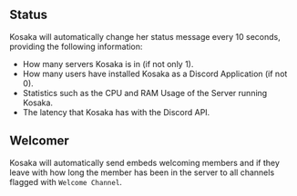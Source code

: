 ## Status
Kosaka will automatically change her status message every 10 seconds, providing the following information:
- How many servers Kosaka is in (if not only 1).
- How many users have installed Kosaka as a Discord Application (if not 0).
- Statistics such as the CPU and RAM Usage of the Server running Kosaka.
- The latency that Kosaka has with the Discord API.

## Welcomer
Kosaka will automatically send embeds welcoming members and if they leave with how long the member has been in the server to all channels flagged with `Welcome Channel`.